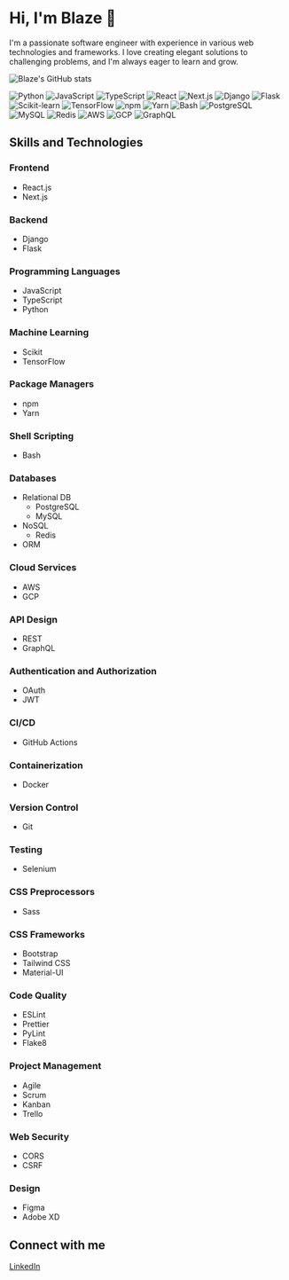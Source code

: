# Hi, I'm Blaze 👋

I'm a passionate software engineer with experience in various web technologies and frameworks. I love creating elegant solutions to challenging problems, and I'm always eager to learn and grow.

![Blaze's GitHub stats](https://github-readme-stats.vercel.app/api?username=blazecolby&count_private=true&show_icons=true&theme=dark)

![Python](https://img.shields.io/badge/Python-3776AB?style=for-the-badge&logo=python&logoColor=white)
![JavaScript](https://img.shields.io/badge/JavaScript-F7DF1E?style=for-the-badge&logo=javascript&logoColor=black)
![TypeScript](https://img.shields.io/badge/TypeScript-007ACC?style=for-the-badge&logo=typescript&logoColor=white)
![React](https://img.shields.io/badge/React-20232A?style=for-the-badge&logo=react&logoColor=61DAFB)
![Next.js](https://img.shields.io/badge/Next.js-000000?style=for-the-badge&logo=next.js&logoColor=white)
![Django](https://img.shields.io/badge/Django-092E20?style=for-the-badge&logo=django&logoColor=white)
![Flask](https://img.shields.io/badge/Flask-000000?style=for-the-badge&logo=flask&logoColor=white)
![Scikit-learn](https://img.shields.io/badge/Scikit_Learn-F7931E?style=for-the-badge&logo=scikit-learn&logoColor=white)
![TensorFlow](https://img.shields.io/badge/TensorFlow-FF6F00?style=for-the-badge&logo=TensorFlow&logoColor=white)
![npm](https://img.shields.io/badge/npm-CB3837?style=for-the-badge&logo=npm&logoColor=white)
![Yarn](https://img.shields.io/badge/Yarn-2C8EBB?style=for-the-badge&logo=yarn&logoColor=white)
![Bash](https://img.shields.io/badge/Bash-4EAA25?style=for-the-badge&logo=gnu-bash&logoColor=white)
![PostgreSQL](https://img.shields.io/badge/PostgreSQL-336791?style=for-the-badge&logo=postgresql&logoColor=white)
![MySQL](https://img.shields.io/badge/MySQL-4479A1?style=for-the-badge&logo=mysql&logoColor=white)
![Redis](https://img.shields.io/badge/Redis-DC382D?style=for-the-badge&logo=redis&logoColor=white)
![AWS](https://img.shields.io/badge/Amazon_AWS-232F3E?style=for-the-badge&logo=amazon-aws&logoColor=white)
![GCP](https://img.shields.io/badge/Google_Cloud-4285F4?style=for-the-badge&logo=google-cloud&logoColor=white)
![GraphQL](https://img.shields.io/badge/GraphQL-E434AA?style=for-the-badge&logo=graphql&logoColor=white)

## Skills and Technologies

### Frontend

- React.js
- Next.js

### Backend

- Django
- Flask

### Programming Languages

- JavaScript
- TypeScript
- Python

### Machine Learning

- Scikit
- TensorFlow

### Package Managers

- npm
- Yarn

### Shell Scripting

- Bash

### Databases

- Relational DB
  - PostgreSQL
  - MySQL
- NoSQL
  - Redis
- ORM

### Cloud Services

- AWS
- GCP

### API Design

- REST
- GraphQL

### Authentication and Authorization

- OAuth
- JWT

### CI/CD

- GitHub Actions

### Containerization

- Docker

### Version Control

- Git

### Testing

- Selenium

### CSS Preprocessors

- Sass

### CSS Frameworks

- Bootstrap
- Tailwind CSS
- Material-UI

### Code Quality

- ESLint
- Prettier
- PyLint
- Flake8

### Project Management

- Agile
- Scrum
- Kanban
- Trello

### Web Security

- CORS
- CSRF

### Design

- Figma
- Adobe XD

## Connect with me

[LinkedIn](https://www.linkedin.com/in/blaze-rogers/)

